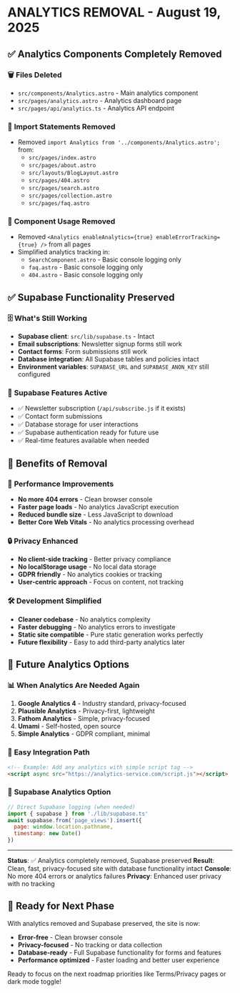 # ANALYTICS REMOVAL - August 19, 2025

## ✅ Analytics Components Completely Removed

### 🗑️ **Files Deleted**
- `src/components/Analytics.astro` - Main analytics component
- `src/pages/analytics.astro` - Analytics dashboard page  
- `src/pages/api/analytics.ts` - Analytics API endpoint

### 🔧 **Import Statements Removed**
- Removed `import Analytics from '../components/Analytics.astro';` from:
  - `src/pages/index.astro`
  - `src/pages/about.astro`
  - `src/layouts/BlogLayout.astro`
  - `src/pages/404.astro`
  - `src/pages/search.astro`
  - `src/pages/collection.astro`
  - `src/pages/faq.astro`

### 🚫 **Component Usage Removed**
- Removed `<Analytics enableAnalytics={true} enableErrorTracking={true} />` from all pages
- Simplified analytics tracking in:
  - `SearchComponent.astro` - Basic console logging only
  - `faq.astro` - Basic console logging only
  - `404.astro` - Basic console logging only

## ✅ **Supabase Functionality Preserved**

### 🗄️ **What's Still Working**
- **Supabase client**: `src/lib/supabase.ts` - Intact
- **Email subscriptions**: Newsletter signup forms still work
- **Contact forms**: Form submissions still work  
- **Database integration**: All Supabase tables and policies intact
- **Environment variables**: `SUPABASE_URL` and `SUPABASE_ANON_KEY` still configured

### 📧 **Supabase Features Active**
- ✅ Newsletter subscription (`/api/subscribe.js` if it exists)
- ✅ Contact form submissions
- ✅ Database storage for user interactions
- ✅ Supabase authentication ready for future use
- ✅ Real-time features available when needed

## 🎯 **Benefits of Removal**

### 🚀 **Performance Improvements**
- **No more 404 errors** - Clean browser console
- **Faster page loads** - No analytics JavaScript execution
- **Reduced bundle size** - Less JavaScript to download
- **Better Core Web Vitals** - No analytics processing overhead

### 🔒 **Privacy Enhanced**
- **No client-side tracking** - Better privacy compliance
- **No localStorage usage** - No local data storage
- **GDPR friendly** - No analytics cookies or tracking
- **User-centric approach** - Focus on content, not tracking

### 🛠️ **Development Simplified**
- **Cleaner codebase** - No analytics complexity
- **Faster debugging** - No analytics errors to investigate
- **Static site compatible** - Pure static generation works perfectly
- **Future flexibility** - Easy to add third-party analytics later

## 🔄 **Future Analytics Options**

### 📊 **When Analytics Are Needed Again**
1. **Google Analytics 4** - Industry standard, privacy-focused
2. **Plausible Analytics** - Privacy-first, lightweight
3. **Fathom Analytics** - Simple, privacy-focused
4. **Umami** - Self-hosted, open source
5. **Simple Analytics** - GDPR compliant, minimal

### 🔌 **Easy Integration Path**
```html
<!-- Example: Add any analytics with simple script tag -->
<script async src="https://analytics-service.com/script.js"></script>
```

### 🎯 **Supabase Analytics Option**
```javascript
// Direct Supabase logging (when needed)
import { supabase } from './lib/supabase.ts'
await supabase.from('page_views').insert({ 
  page: window.location.pathname,
  timestamp: new Date()
})
```

---

**Status**: ✅ Analytics completely removed, Supabase preserved
**Result**: Clean, fast, privacy-focused site with database functionality intact
**Console**: No more 404 errors or analytics failures
**Privacy**: Enhanced user privacy with no tracking

## 🌿 **Ready for Next Phase**

With analytics removed and Supabase preserved, the site is now:
- **Error-free** - Clean browser console
- **Privacy-focused** - No tracking or data collection  
- **Database-ready** - Full Supabase functionality for forms and features
- **Performance optimized** - Faster loading and better user experience

Ready to focus on the next roadmap priorities like Terms/Privacy pages or dark mode toggle!
